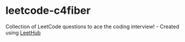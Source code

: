 # leetcode-c4fiber
Collection of LeetCode questions to ace the coding interview! - Created using [LeetHub](https://github.com/QasimWani/LeetHub)

